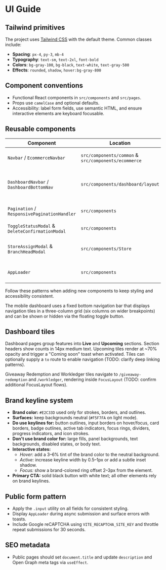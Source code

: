 # UI Guide

## Tailwind primitives

The project uses [Tailwind CSS](https://tailwindcss.com) with the default theme. Common classes include:

- **Spacing**: `px-4`, `py-3`, `mb-4`
- **Typography**: `text-sm`, `text-2xl`, `font-bold`
- **Colors**: `bg-gray-100`, `bg-black`, `text-white`, `text-gray-500`
- **Effects**: `rounded`, `shadow`, `hover:bg-gray-800`

## Component conventions

- Functional React components in `src/components` and `src/pages`.
- Props use `camelCase` and optional defaults.
- Accessibility: label form fields, use semantic HTML, and ensure interactive elements are keyboard focusable.

## Reusable components

| Component | Location | Notes |
|-----------|----------|-------|
| `Navbar` / `EcommerceNavbar` | `src/components/common` & `src/components/ecommerce` | top navigation bars |
| `DashboardNavbar` / `DashboardBottomNav` | `src/components/dashboard/layout` | responsive dashboard navigation with fixed bottom grid |
| `Pagination` / `ResponsivePaginationHandler` | `src/components` | reusable pagination controls |
| `ToggleStatusModal` & `DeleteConfirmationModal` | `src/components` | confirmation dialogs |
| `StoreAssignModal` & `BranchHeadModal` | `src/components/Store` | assign stores or branch heads |
| `AppLoader` | `src/components` | full‑screen loading spinner |

Follow these patterns when adding new components to keep styling and accessibility consistent.

The mobile dashboard uses a fixed bottom navigation bar that displays navigation tiles in a three-column grid (six columns on wider breakpoints) and can be shown or hidden via the floating toggle button.

## Dashboard tiles

Dashboard pages group features into **Live** and **Upcoming** sections. Section headers show counts in 14px medium text. Upcoming tiles render at ~70% opacity and trigger a "Coming soon" toast when activated. Tiles can optionally supply a `to` route to enable navigation (TODO: clarify deep linking patterns).

Giveaway Redemption and Workledger tiles navigate to `/giveaway-redemption` and `/workledger`, rendering inside `FocusLayout` (TODO: confirm additional FocusLayout flows).

## Brand keyline system

- **Brand color:** `#E2C33D` used only for strokes, borders, and outlines.
- **Surfaces:** keep backgrounds neutral (`#F5F7FA` on light mode).
- **Do use keylines for:** button outlines, input borders on hover/focus, card borders, badge outlines, active tab indicators, focus rings, dividers, progress indicators, and icon strokes.
- **Don't use brand color for:** large fills, panel backgrounds, text backgrounds, disabled states, or body text.
- **Interactive states:**
  - *Hover:* add a 3–6% tint of the brand color to the neutral background.
  - *Active:* increase keyline width by 0.5–1px or add a subtle inset shadow.
  - *Focus:* show a brand-colored ring offset 2–3px from the element.
- **Primary CTA:** solid black button with white text; all other elements rely on brand keylines.

## Public form pattern

- Apply the `.input` utility on all fields for consistent styling.
- Display `AppLoader` during async submission and surface errors with toasts.
- Include Google reCAPTCHA using `VITE_RECAPTCHA_SITE_KEY` and throttle repeat submissions for 30 seconds.

## SEO metadata

- Public pages should set `document.title` and update `description` and Open Graph meta tags via `useEffect`.
